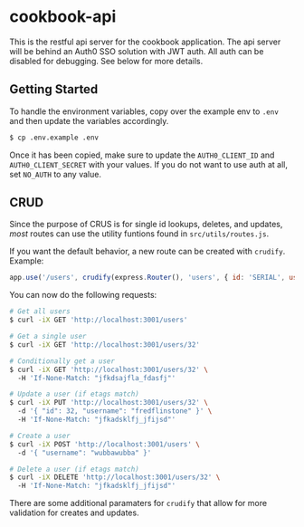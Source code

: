 # cookbook-api
This is the restful api server for the cookbook application. The api server will be behind an Auth0 SSO solution
with JWT auth. All auth can be disabled for debugging. See below for more details.

## Getting Started
To handle the environment variables, copy over the example env to `.env` and then update the variables accordingly.

```bash
$ cp .env.example .env
```

Once it has been copied, make sure to update the `AUTH0_CLIENT_ID` and `AUTH0_CLIENT_SECRET` with
your values. If you do not want to use auth at all, set `NO_AUTH` to any value.

## CRUD
Since the purpose of CRUS is for single id lookups, deletes, and updates,
_most_ routes can use the utility funtions found in `src/utils/routes.js`.

If you want the default behavior, a new route can be created with `crudify`. Example:

```js
app.use('/users', crudify(express.Router(), 'users', { id: 'SERIAL', username: 'TEXT' }));
```

You can now do the following requests:

```bash
# Get all users
$ curl -iX GET 'http://localhost:3001/users'

# Get a single user
$ curl -iX GET 'http://localhost:3001/users/32'

# Conditionally get a user
$ curl -iX GET 'http://localhost:3001/users/32' \ 
  -H 'If-None-Match: "jfkdsajfla_fdasfj"'

# Update a user (if etags match)
$ curl -iX PUT 'http://localhost:3001/users/32' \ 
  -d '{ "id": 32, "username": "fredflinstone" }' \ 
  -H 'If-None-Match: "jfkadsklfj_jfijsd"'

# Create a user
$ curl -iX POST 'http://localhost:3001/users' \ 
  -d '{ "username": "wubbawubba" }'

# Delete a user (if etags match)
$ curl -iX DELETE 'http://localhost:3001/users/32' \ 
  -H 'If-None-Match: "jfkadsklfj_jfijsd"'
```

There are some additional paramaters for `crudify` that allow for more validation for creates and updates.
